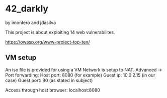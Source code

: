 # 42_darkly
by imontero and jdasilva

This project is about exploiting 14 web vulnerabilites.

https://owasp.org/www-project-top-ten/


## VM setup
An iso file is provided for using a VM
Network is setup to NAT. Advanced -> Port forwarding:
Host port: 8080 (for example)
Guest ip: 10.0.2.15 (in our case)
Guest port: 80 (as stated in subject)

Access through host browser:
localhost:8080
